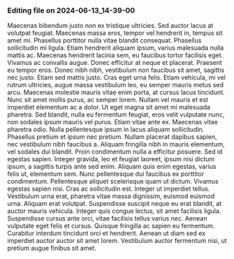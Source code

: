 

### Editing file on 2024-06-13_14-39-00

Maecenas bibendum justo non ex tristique ultricies. Sed auctor lacus at volutpat feugiat. Maecenas massa eros, tempor vel hendrerit in, tempus sit amet mi. Phasellus porttitor nulla vitae blandit consequat. Phasellus sollicitudin mi ligula. Etiam hendrerit aliquam ipsum, varius malesuada nulla mattis ac. Maecenas hendrerit lacinia sem, eu faucibus tortor facilisis eget. Vivamus ac convallis augue.
Donec efficitur at neque et placerat. Praesent eu tempor eros. Donec nibh nibh, vestibulum non faucibus sit amet, sagittis nec justo. Etiam sed mattis justo. Cras eget urna felis. Etiam vehicula, mi vel rutrum ultricies, augue massa vestibulum leo, eu semper mauris metus sed arcu. Maecenas molestie mauris vitae enim porta, at cursus lacus tincidunt. Nunc sit amet mollis purus, ac semper lorem. Nullam vel mauris et est imperdiet elementum ac a dolor. Ut eget magna sit amet mi malesuada pharetra. Sed blandit, nulla eu fermentum feugiat, eros velit vulputate nunc, non sodales ipsum mauris vel purus. Etiam vitae ante ex. Maecenas vitae pharetra odio. Nulla pellentesque ipsum in lacus aliquam sollicitudin. Phasellus pretium et ipsum nec pretium.
Nullam placerat dapibus sapien, nec vestibulum nibh faucibus a. Aliquam fringilla nibh in mauris elementum, vel sodales dui blandit. Proin condimentum nulla a efficitur posuere. Sed id egestas sapien. Integer gravida, leo et feugiat laoreet, ipsum nisi dictum ipsum, a sagittis turpis ante sed enim. Aliquam quis enim egestas, varius felis ut, elementum sem. Nunc pellentesque dui faucibus ex porttitor condimentum. Pellentesque aliquet scelerisque quam ut dictum. Vivamus egestas sapien nisi.
Cras ac sollicitudin est. Integer ut imperdiet tellus. Vestibulum urna erat, pharetra vitae massa dignissim, euismod euismod urna. Aliquam erat volutpat. Suspendisse suscipit neque eu erat blandit, at auctor mauris vehicula. Integer quis congue lectus, sit amet facilisis ligula. Suspendisse cursus ante orci, vitae facilisis tellus varius nec. Aenean vulputate eget felis et cursus. Quisque fringilla ac sapien eu fermentum. Curabitur interdum tincidunt orci et hendrerit. Aenean ut diam sed ex imperdiet auctor auctor sit amet lorem. Vestibulum auctor fermentum nisi, ut pretium augue finibus sit amet.


